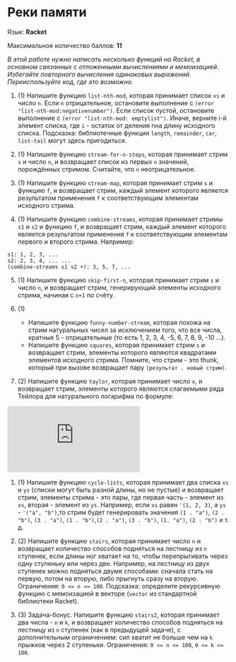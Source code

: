# Реки памяти

Язык:​ **Racket**

Максимальное количество баллов: **11**

*В этой работе нужно написать несколько функций на Racket, в основном связанных с отложенными вычислениями и мемоизацией. Избегайте повторного вычисления одинаковых выражений. Переиспользуйте код, где это возможно.*

1. (1) Напишите функцию `​​list-nth-mod`​, которая принимает список `xs` и число `n`. Если `n` отрицательное, остановите выполнение с `(error​​ "list-nth-mod:​​negative​​number")​`. Если список пустой, остановите выполнение с `(error ​​"list-nth-mod: empty​​list")`​. Иначе, верните i-й элемент списка, где `i` - остаток от деления n​на длину исходного списка. Подсказка: библиотечные функции `length`​, `remainder`​, `car`​, `list-tail` ​могут здесь пригодиться.
   
2. (1) Напишите функцию `stream-for-n-steps`​, которая принимает стрим `s` ​и  число `n`​, и возвращает список из первых `n` значений, порождённых стримом. Считайте, что `n` неотрицательное.
   
3. (1) Напишите функцию `stream-map​`, которая принимает стрим `s` и функцию `f`​, и возвращает стрим, каждый элемент которого является результатом применения `f` ​к соответствующим элементам исходного стрима.
   
4. (1) Напишите функцию `combine-streams`​, которая принимает стримы `s1` ​и `s2​` и функцию `f`​, и возвращает стрим, каждый элемент которого является  результатом применения `f` ​к соответствующим элементам первого и второго стрима.
Например:

```
s1: 1, 2, 3, ...
s2​​: 2, 3, 4, ... ...
(combine-streams​​ s1 ​​s2 ​​+): ​​3, 5, 7, ...
```

5. (1) Напишите функцию `skip-first-n`​, которая принимает стрим `s` ​и число `n`​, и возвращает стрим, генерирующий элементы исходного стрима, начиная с `n+1` ​по счёту.
   
6. (1)
    * Напишите функцию `​​funny-number-stream`​, которая похожа на стрим натуральных чисел за исключением того, что все числа, кратные 5 - отрицательные (то есть 1, 2, 3, 4, -5, 6, 7, 8, 9, -10 ...).
    * Напишите функцию `squares`​, которая принимает стрим `s`​ и возвращает стрим, элементы которого являются квадратами элементов исходного стрима. Помните, что стрим - это thunk, который при вызове возвращает пару `(результат . новый стрим)`.
   
7. (2) Напишите функцию `taylor`​, которая принимает число `x`​, и возвращает стрим, элементы которого являются слагаемыми ряда Тейлора для натурального  логарифма по формуле:
   
![equation](https://latex.codecogs.com/gif.latex?%5Cln%20%28x%20&plus;%201%29%20%3D%20%5Csum_%7Bx%20&plus;%201%7D%5E%7B%5Cinfty%20%7D%5Cfrac%7B%28-1%29%5E%7Bn-1%7Dx%5E%7Bn%7D%7D%7Bn%7D)

1. (1) Напишите функцию `cycle-lists`​, которая принимает два списка `xs` ​и `ys` (списки могут быть разной длины, но не пустые) ​и возвращает стрим, элементы стрима - это пары, где первая часть - элемент из `xs`​, вторая - элемент из `ys`​. Например, если `xs` ​равен `'(1, 2, 3)`​, а `ys` - `'("a", "b")`, ​то стрим будет генерировать значения `(1 . "a")`, `(2 . "b")`, `(3 . "a")`, `(1 . "b")`, ​​`(2 . "a")`, ​`(3 . "b")​`, `(1. "a")`, `(2 . "b")` и т. д.

2.  (2) Напишите функцию `stairs`, которая принимает число `n` и возвращает количество способов подняться на лестницу из `n` ступенек, если длины ног хватает на то, чтобы перепрыгивать через одну ступеньку или через две. Например, на лестницу из двух ступенек можно подняться двумя способами: сначала стать на первую, потом на вторую, либо прыгнуть сразу на вторую. Ограничения: `0 <= n <= 100`. Подсказка: определите рекурсивную функцию с мемоизацией в векторе (`vector` из стандартной библиотеки Racket).

3.  (3) Задача-бонус. Напишите функцию `stairs2`, которая принимает два числа - `n` и `k`, и возвращает количество способов подняться на лестницу из `n` ступенек (как в предыдущей задаче), с дополнительным ограничением: сил хватит не больше чем на `k` прыжков через 2 ступеньки. Ограничения: `0 <= n <= 100`, `0 <= k <= 100`.